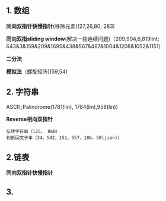 ## 1. 数组
**同向双指针快慢指针**(移除元素)(27,26,80; 283)

**同向双指sliding window**(解决一些连续问题)（209,904,6,819lint; 643&3&159&209&1695&438&567&487&1004&1208&1052&1151）

**二分法**

**模拟法**（螺旋矩阵)(59,54)


## 2. 字符串
ASCII ;Palindrome(1781(lin), 1784(lin),958(lin))

**Reverse相向双指针**
```
反转字符串（125， 860）
判断回文子串（34，542，151，557，186，58(jian)）
```
## 2.链表
**同向双指针快慢指针**

## 3. 
